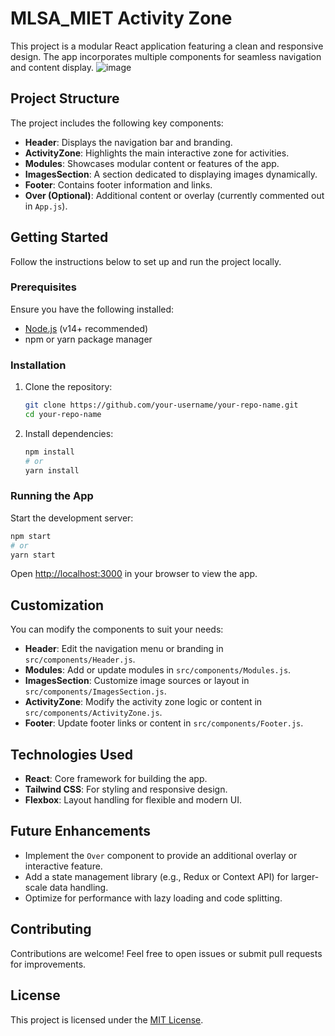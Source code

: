 
# MLSA_MIET Activity Zone

This project is a modular React application featuring a clean and responsive design. The app incorporates multiple components for seamless navigation and content display.
![image](https://github.com/user-attachments/assets/3bd8881a-abf2-4f59-82b4-db5b7b49523e)

## Project Structure

The project includes the following key components:

- **Header**: Displays the navigation bar and branding.
- **ActivityZone**: Highlights the main interactive zone for activities.
- **Modules**: Showcases modular content or features of the app.
- **ImagesSection**: A section dedicated to displaying images dynamically.
- **Footer**: Contains footer information and links.
- **Over (Optional)**: Additional content or overlay (currently commented out in `App.js`).

## Getting Started

Follow the instructions below to set up and run the project locally.

### Prerequisites

Ensure you have the following installed:

- [Node.js](https://nodejs.org/) (v14+ recommended)
- npm or yarn package manager

### Installation

1. Clone the repository:
   ```bash
   git clone https://github.com/your-username/your-repo-name.git
   cd your-repo-name
   ```

2. Install dependencies:
   ```bash
   npm install
   # or
   yarn install
   ```

### Running the App

Start the development server:
```bash
npm start
# or
yarn start
```

Open [http://localhost:3000](http://localhost:3000) in your browser to view the app.

## Customization

You can modify the components to suit your needs:

- **Header**: Edit the navigation menu or branding in `src/components/Header.js`.
- **Modules**: Add or update modules in `src/components/Modules.js`.
- **ImagesSection**: Customize image sources or layout in `src/components/ImagesSection.js`.
- **ActivityZone**: Modify the activity zone logic or content in `src/components/ActivityZone.js`.
- **Footer**: Update footer links or content in `src/components/Footer.js`.

## Technologies Used

- **React**: Core framework for building the app.
- **Tailwind CSS**: For styling and responsive design.
- **Flexbox**: Layout handling for flexible and modern UI.

## Future Enhancements

- Implement the `Over` component to provide an additional overlay or interactive feature.
- Add a state management library (e.g., Redux or Context API) for larger-scale data handling.
- Optimize for performance with lazy loading and code splitting.

## Contributing

Contributions are welcome! Feel free to open issues or submit pull requests for improvements.

## License

This project is licensed under the [MIT License](LICENSE).



